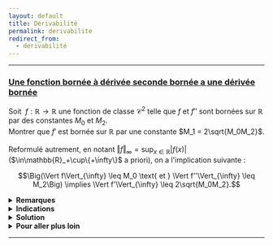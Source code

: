 ```yaml
---
layout: default
title: Dérivabilité
permalink: derivabilite
redirect_from:
  - derivabilité
---
```


---

<h3 id="fonctions-a-derivees-bornees-2">
  <a href="#fonctions-a-derivees-bornees-2" class="header">
  Une fonction bornée à dérivée seconde bornée a une dérivée bornée</a>
</h3>

Soit $\ f:\mathbb{R}\to\mathbb{R}$ une fonction de classe $\mathcal{C}^2$ telle que $f$ et $f''$ sont bornées sur $\mathbb{R}$ par des constantes $M_0$ et $M_2$.<br>
Montrer que $f'$ est bornée sur $\mathbb{R}$ par une constante $M_1 = 2\sqrt{M_0M_2}$.<br><br>
Reformulé autrement, en notant $\displaystyle \Vert f\Vert_{\infty} = \sup_{x\in\mathbb{R}}\vert f(x)\vert$ ($\in\mathbb{R}_+\cup\\\{+\infty\\}$ a priori), on a l'implication suivante :

$$\Big(\Vert f\Vert_{\infty} \leq M_0 \text{ et } \Vert f''\Vert_{\infty} \leq M_2\Big) \implies \Vert f'\Vert_{\infty} \leq 2\sqrt{M_0M_2}.$$

<details>
	<summary><b>Remarques</b></summary>
		Plus généralement, on peut montrer que si $f$ est de classe $\mathcal{C}^n$ et que $f$ et $f^{(n)}$ sont bornées sur $\mathbb{R}$, alors $f^{(k)}$ est bornée sur $\mathbb{R}$ pour tout $k\in\{0,\ldots,n\}$. Cela est traité dans <a href="espaces-vectoriels-normes#fonctions-a-derivees-bornees">cet exercice</a>.<br><br>
    Pour la culture générale, on peut citer l'<a href="https://en.wikipedia.org/wiki/Landau–Kolmogorov_inequality" target="_blank">inégalité de Landau-Kolmogorov</a> qui est une généralisation de ce résultat : si $f$ est de classe $\mathcal{C}^n(T,\mathbb{R})$ avec $T\subseteq\mathbb{R}$, alors, en notant $\displaystyle \Vert f\Vert_{\infty} = \sup_{x\in T}\vert f(x)\vert$ ($\in\mathbb{R}_+\cup\{+\infty\}$ a priori), on a l'inégalité suivante pour tout $1\leq k < n$ :
    $$\Vert f^{(k)}\Vert_{\infty} \leq C(n,k,T) \cdot \Vert f\Vert^{1-k/n}_{\infty} \cdot \Vert f^{(n)}\Vert^{k/n}_{\infty} \quad\text{avec}\quad C(n,k,T)\in\mathbb{R}_+.$$
    Dans cet exercice, on a montré que, pour $T = \mathbb{R}$, $n = 2$, $k = 1$, $C(2,1,\mathbb{R}) = 2$ convient. Mais la constante optimale est $C(2,1,\mathbb{R}) = \sqrt{2}$. Néanmoins, on a $C(2,1,[c,+∞[) = 2$ pour tout $c\in\mathbb R$.
</details>

<details>
	<summary><b>Indications</b></summary>
		Utiliser la formule de Taylor-Lagrange.
</details>

<details>
	<summary><b>Solution</b></summary>
    Montrons que $|f'(x)| \leq 2\sqrt{M_0M_2}$ pour tout $x\in\mathbb{R}$.<br>
    Soit $x\in\mathbb{R}$. D'après la formule de Taylor-Lagrange, pour tout réel $y\neq x$, il existe $c\in\,]x,y[$ tel que
    $$f(y) = f(x) + f'(x)(y-x) + \frac12 f''(c)\cdot(y-x)^2.$$
    On a alors
    $$f'(x) = \frac{f(y) - f(x)}{y-x} - \frac12 f''(c)\cdot(y-x).$$
    Par inégalité triangulaire, on a
    $$|f'(x)| \leq \frac{1}{|y-x|}\cdot(|f(y)| + |f(x)|) + \frac12 |f''(c)|\cdot|y-x| \leq \frac{2M_0}{|y-x|} + \frac{M_2|y-x|}{2}.$$
    En posant $h = |y-x| > 0$, on a donc l'inégalité suivante vérifiée pour tout $h > 0$ :
    $$|f'(x)| \leq \frac{2M_0}{h} + \frac{M_2h}{2}.$$
    On cherche à minimiser la quantité $\displaystyle g(h) = \frac{2M_0}{h} + \frac{M_2h}{2}$ pour $h > 0$.<br>
    Une étude simple de fonction montre que $g$ est minimale en $\displaystyle h = 2\sqrt{\frac{M_0}{M_2}}$ et que $\displaystyle g\left(2\sqrt{\frac{M_0}{M_2}}\right) = 2\sqrt{M_0M_2}$.<br><br>
    Ainsi, on a bien $|f'(x)| \leq 2\sqrt{M_0M_2}$ pour tout $x\in\mathbb{R}$, i.e. $\Vert f'\Vert_{\infty} \leq 2\sqrt{M_0M_2}$.
</details>

<details>
  <summary><b>Pour aller plus loin</b></summary>
    <ul>
      <li>
				<a href="espaces-vectoriels-normes#fonctions-a-derivees-bornees">Fonctions à dérivées bornées (autour de l'inégalité de Landau–Kolmogorov)</a>
      </li>
    </ul>
</details>

---
